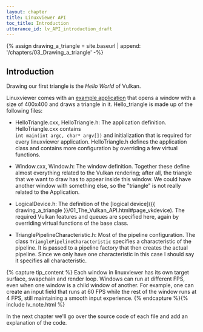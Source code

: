 ```yaml
---
layout: chapter
title: Linuxviewer API
toc_title: Introduction
utterance_id: lv_API_introduction_draft
---
```

{% assign drawing_a_triangle = site.baseurl | append: '/chapters/03_Drawing_a_triangle' -%}

## Introduction ##

Drawing our first triangle is the *Hello World* of Vulkan.

Linuxviewer comes with an [example application](https://github.com/CarloWood/linuxviewer/tree/master/src/examples/hello_triangle)
that opens a window with a size of 400x400 and draws a triangle in it.
<span class="command">Hello_triangle</span> is made up of the following files:

* <span class="command">HelloTriangle.cxx, HelloTriangle.h</span>:
The application definition. <span class="command">HelloTriangle.cxx</span> contains<br>`int main(int argc, char* argv[])`
and initialization that is required for every linuxviewer application. <span class="command">HelloTriangle.h</span> defines
the application class and contains more configuration by overriding a few virtual functions.

* <span class="command">Window.cxx, Window.h</span>: The window definition.
Together these define almost everything related to the Vulkan rendering; after all, the triangle that we want
to draw has to appear inside this window. We could have another window with something else, so the "triangle"
is not really related to the Application.

* <span class="command">LogicalDevice.h</span>: The definition of the
[logical device]({{ drawing_a_triangle }}/01_The_Vulkan_API.html#page_vkdevice).
The required Vulkan features and queues are specified here, again by overriding virtual functions of the base class.

* <span class="command">TrianglePipelineCharacteristic.h</span>: Most of the pipeline configuration.
The class `TrianglePipelineCharacteristic` specifies a characteristic of the pipeline. It is passed
to a pipeline factory that then creates the actual pipeline. Since we only have one characteristic
in this case I should say it specifies all characteristic.

{% capture tip_content %}
Each window in linuxviewer has its own target surface, swapchain and render loop.
Windows can run at different FPS, even when one window is a child window of another.
For example, one can create an input field that runs at 60 FPS while the rest
of the window runs at 4 FPS, still maintaining a smooth input experience.
{% endcapture %}{% include lv_note.html %}

In the next chapter we'll go over the source code of each file and add an explanation of the code.
